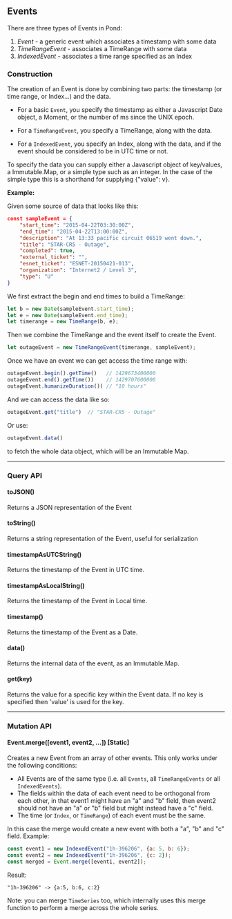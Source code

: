 ## Events

There are three types of Events in Pond:

1. *Event* - a generic event which associates a timestamp with some data
2. *TimeRangeEvent* - associates a TimeRange with some data
3. *IndexedEvent* - associates a time range specified as an Index

### Construction

The creation of an Event is done by combining two parts: the timestamp (or time range, or Index...) and the data.

 * For a basic `Event`, you specify the timestamp as either a Javascript Date object, a Moment, or the number of ms since the UNIX epoch.

 * For a `TimeRangeEvent`, you specify a TimeRange, along with the data.

 * For a `IndexedEvent`, you specify an Index, along with the data, and if the event should be considered to be in UTC time or not.

To specify the data you can supply either a Javascript object of key/values, a
Immutable.Map, or a simple type such as an integer. In the case of the simple
type this is a shorthand for supplying {"value": v}.
 
**Example:**

Given some source of data that looks like this:

```json
const sampleEvent = {
    "start_time": "2015-04-22T03:30:00Z",
    "end_time": "2015-04-22T13:00:00Z",
    "description": "At 13:33 pacific circuit 06519 went down.",
    "title": "STAR-CR5 - Outage",
    "completed": true,
    "external_ticket": "",
    "esnet_ticket": "ESNET-20150421-013",
    "organization": "Internet2 / Level 3",
    "type": "U"
}
```

We first extract the begin and end times to build a TimeRange:

```js
let b = new Date(sampleEvent.start_time);
let e = new Date(sampleEvent.end_time);
let timerange = new TimeRange(b, e);
```

Then we combine the TimeRange and the event itself to create the Event.

```js
let outageEvent = new TimeRangeEvent(timerange, sampleEvent);
```

Once we have an event we can get access the time range with:

```js
outageEvent.begin().getTime()   // 1429673400000
outageEvent.end().getTime())    // 1429707600000
outageEvent.humanizeDuration()) // "10 hours"
```

And we can access the data like so:

```js
outageEvent.get("title")  // "STAR-CR5 - Outage"
```

Or use:

```js
outageEvent.data()
```

to fetch the whole data object, which will be an Immutable Map.

---

### Query API

#### toJSON()

Returns a JSON representation of the Event

#### toString()

Returns a string representation of the Event, useful for serialization

#### timestampAsUTCString()

Returns the timestamp of the Event in UTC time.

#### timestampAsLocalString()

Returns the timestamp of the Event in Local time.

#### timestamp()

Returns the timestamp of the Event as a Date.

#### data()

Returns the internal data of the event, as an Immutable.Map.

#### get(key)

Returns the value for a specific key within the Event data. If no key is specified then 'value' is used for the key.

---

### Mutation API

#### Event.merge([event1, event2, ...]) [Static]

Creates a new Event from an array of other events. This only works under the following conditions:

 * All Events are of the same type (i.e. all `Events`, all `TimeRangeEvents` or all `IndexedEvents`).
 * The fields within the data of each event need to be orthogonal from each other, in that event1 might have an "a" and "b" field, then event2 should not have an "a" or "b" field but might instead have a "c" field.
 * The time (or `Index`, or `TimeRange`) of each event must be the same.

In this case the merge would create a new event with both a "a", "b" and "c" field. Example:

```javascript
const event1 = new IndexedEvent("1h-396206", {a: 5, b: 6});
const event2 = new IndexedEvent("1h-396206", {c: 2});
const merged = Event.merge([event1, event2]);
```

Result:
```
"1h-396206" -> {a:5, b:6, c:2}
```

Note: you can merge `TimeSeries` too, which internally uses this merge function to perform a merge across the whole series.
